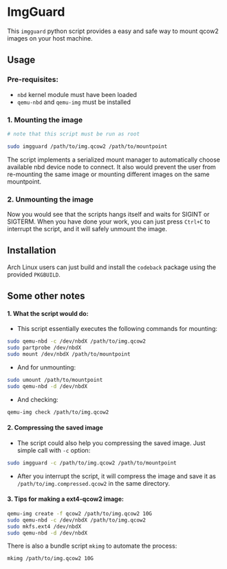 # ImgGuard

This `imgguard` python script provides a easy and safe way to mount qcow2 images on your host machine. 

## Usage

### Pre-requisites:
   - `nbd` kernel module must have been loaded
   - `qemu-nbd` and `qemu-img` must be installed


### 1. Mounting the image


```zsh
# note that this script must be run as root

sudo imgguard /path/to/img.qcow2 /path/to/mountpoint

```

The script implements a serialized mount manager to automatically choose available nbd device node to connect. It also would prevent the user from re-mounting the same image or mounting different images on the same mountpoint.

### 2. Unmounting the image

Now you would see that the scripts hangs itself and waits for SIGINT or SIGTERM. When you have done your work, you can just press `Ctrl+C` to interrupt the script, and it will safely unmount the image.

## Installation

Arch Linux users can just build and install the `codeback` package using the provided `PKGBUILD`.

## Some other notes

#### 1. What the script would do:

  - This script essentially executes the following commands for mounting:
  ```zsh
  sudo qemu-nbd -c /dev/nbdX /path/to/img.qcow2
  sudo partprobe /dev/nbdX
  sudo mount /dev/nbdX /path/to/mountpoint
  ```

  - And for unmounting:
  ```zsh
  sudo umount /path/to/mountpoint
  sudo qemu-nbd -d /dev/nbdX
  ```

  - And checking:
  ```zsh
  qemu-img check /path/to/img.qcow2
  ```

#### 2. Compressing the saved image

  - The script could also help you compressing the saved image. Just simple call with `-c` option:

  ```zsh
  sudo imgguard -c /path/to/img.qcow2 /path/to/mountpoint
  ```

  - After you interrupt the script, it will compress the image and save it as `/path/to/img.compressed.qcow2` in the same directory.

#### 3. Tips for making a ext4-qcow2 image:

```zsh
qemu-img create -f qcow2 /path/to/img.qcow2 10G
sudo qemu-nbd -c /dev/nbdX /path/to/img.qcow2
sudo mkfs.ext4 /dev/nbdX
sudo qemu-nbd -d /dev/nbdX
```

There is also a bundle script `mkimg` to automate the process:

```zsh
mkimg /path/to/img.qcow2 10G
```